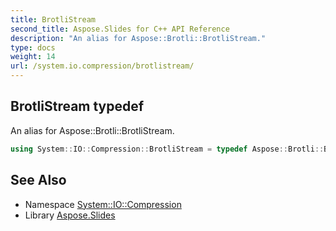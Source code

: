 ```yaml
---
title: BrotliStream
second_title: Aspose.Slides for C++ API Reference
description: "An alias for Aspose::Brotli::BrotliStream."
type: docs
weight: 14
url: /system.io.compression/brotlistream/
---
```

## BrotliStream typedef


An alias for Aspose::Brotli::BrotliStream.

```cpp
using System::IO::Compression::BrotliStream = typedef Aspose::Brotli::BrotliStream
```

## See Also

* Namespace [System::IO::Compression](../)
* Library [Aspose.Slides](../../)